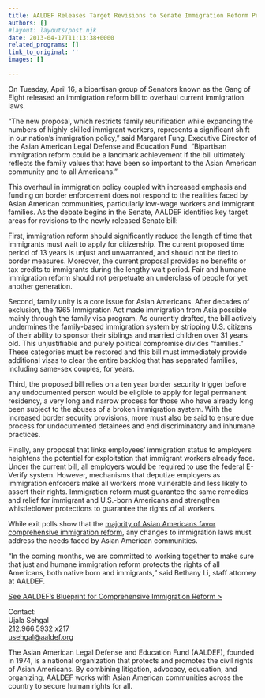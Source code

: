 ```yaml
---
title: AALDEF Releases Target Revisions to Senate Immigration Reform Proposal
authors: []
#layout: layouts/post.njk
date: 2013-04-17T11:13:38+0000
related_programs: []
link_to_original: ''
images: []

---
```

On Tuesday, April 16, a bipartisan group of Senators known as the Gang of Eight released an immigration reform bill to overhaul current immigration laws.

“The new proposal, which restricts family reunification while expanding the numbers of highly-skilled immigrant workers, represents a significant shift in our nation’s immigration policy,” said Margaret Fung, Executive Director of the Asian American Legal Defense and Education Fund. “Bipartisan immigration reform could be a landmark achievement if the bill ultimately reflects the family values that have been so important to the Asian American community and to all Americans.”

This overhaul in immigration policy coupled with increased emphasis and funding on border enforcement does not respond to the realities faced by Asian American communities, particularly low-wage workers and immigrant families. As the debate begins in the Senate, AALDEF identifies key target areas for revisions to the newly released Senate bill:

First, immigration reform should significantly reduce the length of time that immigrants must wait to apply for citizenship. The current proposed time period of 13 years is unjust and unwarranted, and should not be tied to border measures. Moreover, the current proposal provides no benefits or tax credits to immigrants during the lengthy wait period. Fair and humane immigration reform should not perpetuate an underclass of people for yet another generation.

Second, family unity is a core issue for Asian Americans. After decades of exclusion, the 1965 Immigration Act made immigration from Asia possible mainly through the family visa program. As currently drafted, the bill actively undermines the family-based immigration system by stripping U.S. citizens of their ability to sponsor their siblings and married children over 31 years old. This unjustifiable and purely political compromise divides “families.” These categories must be restored and this bill must immediately provide additional visas to clear the entire backlog that has separated families, including same-sex couples, for years.

Third, the proposed bill relies on a ten year border security trigger before any undocumented person would be eligible to apply for legal permanent residency, a very long and narrow process for those who have already long been subject to the abuses of a broken immigration system. With the increased border security provisions, more must also be said to ensure due process for undocumented detainees and end discriminatory and inhumane practices.

Finally, any proposal that links employees’ immigration status to employers heightens the potential for exploitation that immigrant workers already face. Under the current bill, all employers would be required to use the federal E-Verify system. However, mechanisms that deputize employers as immigration enforcers make all workers more vulnerable and less likely to assert their rights. Immigration reform must guarantee the same remedies and relief for immigrant and U.S.-born Americans and strengthen whistleblower protections to guarantee the rights of all workers.

While exit polls show that the [majority of Asian Americans favor comprehensive immigration reform](/press-release/majority-of-asian-american-republicans-and-democrats-support-immigration-reform/), any changes to immigration laws must address the needs faced by Asian American communities.

“In the coming months, we are committed to working together to make sure that just and humane immigration reform protects the rights of all Americans, both native born and immigrants,” said Bethany Li, staff attorney at AALDEF.

[See AALDEF’s Blueprint for Comprehensive Immigration Reform >](/press-release/aaldef-blueprint-for-comprehensive-immigration-reform/)

  
Contact:  
Ujala Sehgal  
212\.966.5932 x217  
usehgal@aaldef.org

The Asian American Legal Defense and Education Fund (AALDEF), founded in 1974, is a national organization that protects and promotes the civil rights of Asian Americans. By combining litigation, advocacy, education, and organizing, AALDEF works with Asian American communities across the country to secure human rights for all.